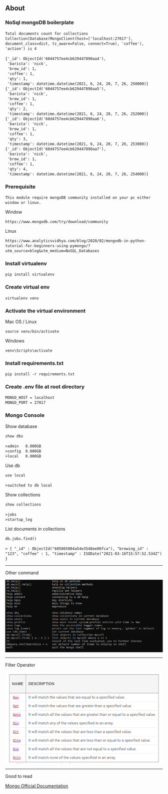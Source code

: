 ## About
### NoSql mongoDB boilerplate

```
Total documents count for collections Collection(Database(MongoClient(host=['localhost:27017'], document_class=dict, tz_aware=False, connect=True), 'coffee'), 'action') is 4

{'_id': ObjectId('60d4757ee4cb629447890aa4'),
 'barista': 'nick',
 'brew_id': 1,
 'coffee': 1,
 'qty': 1,
 'timestamp': datetime.datetime(2021, 6, 24, 20, 7, 26, 250000)}
{'_id': ObjectId('60d4757ee4cb629447890aa5'),
 'barista': 'nick',
 'brew_id': 1,
 'coffee': 1,
 'qty': 2,
 'timestamp': datetime.datetime(2021, 6, 24, 20, 7, 26, 252000)}
{'_id': ObjectId('60d4757ee4cb629447890aa6'),
 'barista': 'nick',
 'brew_id': 1,
 'coffee': 1,
 'qty': 3,
 'timestamp': datetime.datetime(2021, 6, 24, 20, 7, 26, 253000)}
{'_id': ObjectId('60d4757ee4cb629447890aa7'),
 'barista': 'nick',
 'brew_id': 1,
 'coffee': 1,
 'qty': 4,
 'timestamp': datetime.datetime(2021, 6, 24, 20, 7, 26, 254000)}
```

### Prerequisite
```
This module require mongoDB community installed on your pc either window or linux.
```

Window
```
https://www.mongodb.com/try/download/community
```

Linux
```
https://www.analyticsvidhya.com/blog/2020/02/mongodb-in-python-tutorial-for-beginners-using-pymongo/?utm_source=blog&utm_medium=NoSQL_Databases
```

### Install virtualenv
```
pip install virtualenv
```

### Create virtual env
```
virtualenv venv  
```    

### Activate the virtual environment
Mac OS / Linux
```
source venv/bin/activate
```

Windows
```
venv\Scripts\activate
```

### Install requirements.txt
```
pip install -r requirements.txt
```

### Create .env file at root directory
``` 
MONGO_HOST = localhost
MONGO_PORT = 27017
```

### Mongo Console

Show database
```
show dbs

>admin   0.000GB
>config  0.000GB
>local   0.000GB
```

Use db
```
use local

>switched to db local
```

Show collections
```
show collections

>jobs
>startup_log
```

List documents in collections
```
db.jobs.find()

> { "_id" : ObjectId("605065004a54e3548ee06fca"), "brewing_id" : "123", "coffee" : 1, "timestamp" : ISODate("2021-03-16T15:57:52.534Z") }
```
____

Other command

![''](assets/MONGO_COMMAND.PNG)

____

Filter Operator

![''](assets/FILTER_OPERATOR.png)

____


Good to read

[Mongo Official Documentation](https://docs.mongodb.com/manual/crud/)


